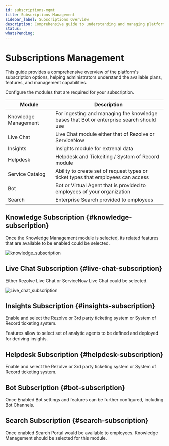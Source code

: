 ```yaml
---
id: subscriptions-mgmt
title: Subscriptions Management
sidebar_label: Subscriptions Overview
description: Comprehensive guide to understanding and managing platform subscriptions
status: 
whatsPending: 
---
```


# Subscriptions Management

This guide provides a comprehensive overview of the platform's subscription options, helping administrators understand the available plans, features, and management capabilities.

Configure the modules that are required for your subscription. 

| Module | Description |
| --- | --- |
| Knowledge Management| For ingesting and managing the knowledge bases that Bot or enterprise search should use |
| Live Chat | Live Chat module either that of Rezolve or ServiceNow |
| Insights | Insights module for extrenal data |
| Helpdesk | Helpdesk and Tickeiting / Systom of Record module|
| Service Catalog | Ability to create set of request types or ticket types that employees can access |
| Bot | Bot  or Virtual Agent that is provided to employees of your organization|
| Search | Enterprise Search provided to employees |

## Knowledge Subscription {#knowledge-subscription}

Once the Knowledge Management module is selected, its related features that are available to be enabled could be selected.

![knowledge_subscription](/img/administration/knowledge_subscription.png)

## Live Chat Subscription {#live-chat-subscription}

Either Rezolve Live Chat or ServiceNow Live Chat could be selected.

![Live_chat_subscription](/img/administration/Live_chat_subscription.png)

## Insights Subscription {#insights-subscription}

Enable and select the Rezolve or 3rd party ticketing system or System of Record ticketing system.

Features allow to select set of analytic agents to be defined and deployed for deriving insights.


## Helpdesk Subscription {#helpdesk-subscription}

Enable and select the Rezolve or 3rd party ticketing system or System of Record ticketing system.
## Bot Subscription {#bot-subscription}

Once Enabled Bot settings and features can be further configured, including Bot Channels.

## Search Subscription {#search-subscription}

Once enabled Search Portal would be available to employees. Knowledge Management should be selected for this module.




